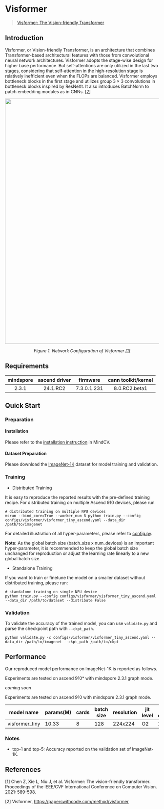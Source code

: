 # Visformer

> [Visformer: The Vision-friendly Transformer](https://arxiv.org/abs/2104.12533)



## Introduction

Visformer, or Vision-friendly Transformer, is an architecture that combines Transformer-based architectural features
with those from convolutional neural network architectures. Visformer adopts the stage-wise design for higher base
performance. But self-attentions are only utilized in the last two stages, considering that self-attention in the
high-resolution stage is relatively inefficient even when the FLOPs are balanced. Visformer employs bottleneck blocks in
the first stage and utilizes group 3 × 3 convolutions in bottleneck blocks inspired by ResNeXt. It also introduces
BatchNorm to patch embedding modules as in CNNs. [[2](#references)]

<p align="center">
  <img src="https://user-images.githubusercontent.com/8156835/210043162-8b861b87-73ba-4376-aae9-534496896c37.png" width=800 />
</p>
<p align="center">
  <em>Figure 1. Network Configuration of Visformer  [<a href="https://arxiv.org/abs/2104.12533">1</a>] </em>
</p>

## Requirements
| mindspore | ascend driver |  firmware   | cann toolkit/kernel |
| :-------: | :-----------: | :---------: | :-----------------: |
|   2.3.1   |   24.1.RC2    | 7.3.0.1.231 |    8.0.RC2.beta1    |



## Quick Start

### Preparation

#### Installation

Please refer to the [installation instruction](https://mindspore-lab.github.io/mindcv/installation/) in MindCV.

#### Dataset Preparation

Please download the [ImageNet-1K](https://www.image-net.org/challenges/LSVRC/2012/index.php) dataset for model training
and validation.

### Training

* Distributed Training

It is easy to reproduce the reported results with the pre-defined training recipe. For distributed training on multiple
Ascend 910 devices, please run

```shell
# distributed training on multiple NPU devices
msrun --bind_core=True --worker_num 8 python train.py --config configs/visformer/visformer_tiny_ascend.yaml --data_dir /path/to/imagenet
```


For detailed illustration of all hyper-parameters, please refer
to [config.py](https://github.com/mindspore-lab/mindcv/blob/main/config.py).

**Note:**  As the global batch size  (batch_size x num_devices) is an important hyper-parameter, it is recommended to
keep the global batch size unchanged for reproduction or adjust the learning rate linearly to a new global batch size.

* Standalone Training

If you want to train or finetune the model on a smaller dataset without distributed training, please run:

```shell
# standalone training on single NPU device
python train.py --config configs/visformer/visformer_tiny_ascend.yaml --data_dir /path/to/dataset --distribute False
```

### Validation

To validate the accuracy of the trained model, you can use `validate.py` and parse the checkpoint path
with `--ckpt_path`.

```
python validate.py -c configs/visformer/visformer_tiny_ascend.yaml --data_dir /path/to/imagenet --ckpt_path /path/to/ckpt
```

## Performance

Our reproduced model performance on ImageNet-1K is reported as follows.

Experiments are tested on ascend 910* with mindspore 2.3.1 graph mode.

*coming soon*

Experiments are tested on ascend 910 with mindspore 2.3.1 graph mode.


| model name     | params(M) | cards | batch size | resolution | jit level | graph compile | ms/step | img/s   | acc@top1 | acc@top5 | recipe                                                                                                 | weight                                                                                          |
| -------------- | --------- | ----- | ---------- | ---------- | --------- | ------------- | ------- | ------- | -------- | -------- | ------------------------------------------------------------------------------------------------------ | ----------------------------------------------------------------------------------------------- |
| visformer_tiny | 10.33     | 8     | 128        | 224x224    | O2        | 137s          | 217.92  | 4698.97 | 78.28    | 94.15    | [yaml](https://github.com/mindspore-lab/mindcv/blob/main/configs/visformer/visformer_tiny_ascend.yaml) | [weights](https://download.mindspore.cn/toolkits/mindcv/visformer/visformer_tiny-daee0322.ckpt) |



### Notes

- top-1 and top-5: Accuracy reported on the validation set of ImageNet-1K.


## References

[1] Chen Z, Xie L, Niu J, et al. Visformer: The vision-friendly transformer. Proceedings of the IEEE/CVF International
Conference on Computer Vision. 2021: 589-598.

[2] Visformer, https://paperswithcode.com/method/visformer
